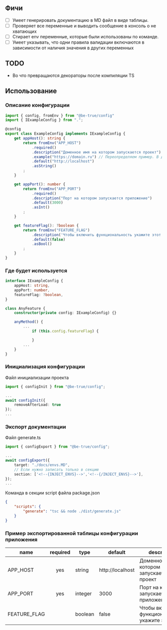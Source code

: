 ## Фичи
- [ ] Умеет генерировать документацию в MD файл в виде таблицы.
- [ ] Проверяет все переменные и выводить сообщение в консоль о не хватающих
- [ ] Стирает env переменные, которые были использованы по команде.
- [ ] Умеет указывать, что одни правила валидации включаются в зависимости от наличия значения в других переменных

## TODO
- Во что превращаются декораторы после компиляции TS


## Использование
### Описание конфигурации
```typescript
import { config, fromEnv } from "@be-true/config"
import { IExampleConfig } from ".";

@config
export class ExampleConfig implements IExampleConfig {
    get appHost(): string {
        return fromEnv("APP_HOST")
            .required()
            .description("Доменное имя на котором запускается проект")
            .example("https://domain.ru") // Переопределяем пример. В других случаях example генерируется из типа
            .default("http://localhost")
            .asString()
        ;
    }

    get appPort(): number {
        return fromEnv("APP_PORT")
            .required()
            .description("Порт на котором запускается приложение")
            .default(3000)
            .asInt()
        ;
    }

    get featureFlag(): ?boolean {
        return fromEnv("FEATURE_FLAG")
            .description('Чтобы включить функциональность укажите этот флаг')
            .default(false)
            .asBool()
        ;
    }
}
```

### Где будет используется
```typescript
interface IExampleConfig {
    appHost: string,
    appPort: number,
    featureFlag: ?boolean,
}

class AnyFeature {
    constructor(private config: IExampleConfig) {}

    anyMethod() {
        ...
            if (this.config.featureFlag) {

            }
        ...
    }
}
```

### Инициализация конфигурации
Файл инициализации проекта

```typescript
import { configInit } from "@be-true/config";

...
await configInit({
    removeAfterLoad: true
});
...
```
### Экспорт документации
Файл generate.ts
```typescript
import { configExport } from "@be-true/config";

...
await configExport({
    target: "./docs/envs.MD",
    // Если нужно записать только в секцию
    section: ['<!--{INJECT_ENVS}-->','<!--{/INJECT_ENVS}-->'],
});
...
```

Команда в секции script файла package.json
```json
{
    "scripts": {
        "generate": "tsc && node ./dist/generate.js"
    }
}
```

### Пример экспортированной таблицы конфигурации приложения
<!--{INJECT_ENVS}-->
| name         | required | type    | default          | description                                       |
|--------------|:--------:|---------|------------------|---------------------------------------------------|
| APP_HOST     |   yes    | string  | http://localhost | Доменное имя на котором запускается проект        |
| APP_PORT     |   yes    | integer | 3000             | Порт на котором запускается приложение            |
| FEATURE_FLAG |          | boolean | false            | Чтобы включить функциональность укажите этот флаг |
<!--{/INJECT_ENVS}-->